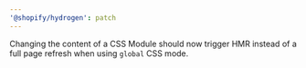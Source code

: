 ```yaml
---
'@shopify/hydrogen': patch
---
```


Changing the content of a CSS Module should now trigger HMR instead of a full page refresh when using `global` CSS mode.
